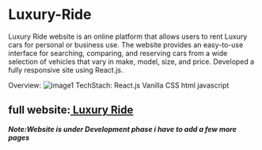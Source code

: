 # Luxury-Ride
Luxury Ride website is an online platform that allows users to rent Luxury cars for personal or business use. The website provides an easy-to-use interface for searching, comparing, and reserving cars from a wide selection of vehicles that vary in make, model, size, and price. Developed a fully responsive site using React.js.

Overview:
![image1](https://github.com/Paramvermaa/Luxury-Ride/assets/112919138/6f8f19a5-ee0b-443a-b27a-0f6ac38dd244)
TechStach: React.js Vanilla CSS html javascript

<h2>full website:<a href="https://github.com/Paramvermaa/Luxury-Ride/files/11524103/Luxury.Ride.pdf">
  Luxury Ride</a></h2>

***Note:Website is under Development phase i have to add a few more pages***



